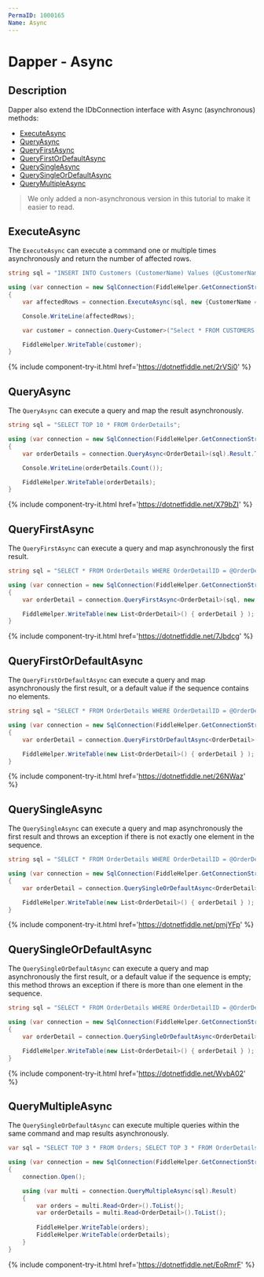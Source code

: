 ```yaml
---
PermaID: 1000165
Name: Async
---
```


# Dapper - Async

## Description
Dapper also extend the IDbConnection interface with Async (asynchronous) methods:
- [ExecuteAsync](#executeasync)
- [QueryAsync](#queryasync)
- [QueryFirstAsync](#queryfirstasync)
- [QueryFirstOrDefaultAsync](#queryfirstordefaultasync)
- [QuerySingleAsync](#querysingleasync)
- [QuerySingleOrDefaultAsync](#querysingleordefaultasync)
- [QueryMultipleAsync](#querymultipleasync)

> We only added a non-asynchronous version in this tutorial to make it easier to read.

## ExecuteAsync

The `ExecuteAsync` can execute a command one or multiple times asynchronously and return the number of affected rows. 

```csharp
string sql = "INSERT INTO Customers (CustomerName) Values (@CustomerName);";

using (var connection = new SqlConnection(FiddleHelper.GetConnectionStringSqlServerW3Schools()))
{
    var affectedRows = connection.ExecuteAsync(sql, new {CustomerName = "Mark"}).Result;

    Console.WriteLine(affectedRows);

    var customer = connection.Query<Customer>("Select * FROM CUSTOMERS WHERE CustomerName = 'Mark'").ToList();

    FiddleHelper.WriteTable(customer);
}
```
{% include component-try-it.html href='https://dotnetfiddle.net/2rVSi0' %}

## QueryAsync

The `QueryAsync` can execute a query and map the result asynchronously.
```csharp
string sql = "SELECT TOP 10 * FROM OrderDetails";

using (var connection = new SqlConnection(FiddleHelper.GetConnectionStringSqlServerW3Schools()))
{
    var orderDetails = connection.QueryAsync<OrderDetail>(sql).Result.ToList();

    Console.WriteLine(orderDetails.Count());

    FiddleHelper.WriteTable(orderDetails);
}
```
{% include component-try-it.html href='https://dotnetfiddle.net/X79bZI' %}

## QueryFirstAsync

The `QueryFirstAsync` can execute a query and map asynchronously the first result.

```csharp
string sql = "SELECT * FROM OrderDetails WHERE OrderDetailID = @OrderDetailID;";

using (var connection = new SqlConnection(FiddleHelper.GetConnectionStringSqlServerW3Schools()))
{
    var orderDetail = connection.QueryFirstAsync<OrderDetail>(sql, new {OrderDetailID = 1}).Result;

    FiddleHelper.WriteTable(new List<OrderDetail>() { orderDetail } );
}
```
{% include component-try-it.html href='https://dotnetfiddle.net/7Jbdcg' %}

## QueryFirstOrDefaultAsync

The `QueryFirstOrDefaultAsync` can execute a query and map asynchronously the first result, or a default value if the sequence contains no elements.

```csharp
string sql = "SELECT * FROM OrderDetails WHERE OrderDetailID = @OrderDetailID;";

using (var connection = new SqlConnection(FiddleHelper.GetConnectionStringSqlServerW3Schools()))
{
    var orderDetail = connection.QueryFirstOrDefaultAsync<OrderDetail>(sql, new {OrderDetailID = 1}).Result;

    FiddleHelper.WriteTable(new List<OrderDetail>() { orderDetail } );
}
```
{% include component-try-it.html href='https://dotnetfiddle.net/26NWaz' %}

## QuerySingleAsync

The `QuerySingleAsync` can execute a query and map asynchronously the first result and throws an exception if there is not exactly one element in the sequence.

```csharp
string sql = "SELECT * FROM OrderDetails WHERE OrderDetailID = @OrderDetailID;";

using (var connection = new SqlConnection(FiddleHelper.GetConnectionStringSqlServerW3Schools()))
{            
    var orderDetail = connection.QuerySingleOrDefaultAsync<OrderDetail>(sql, new {OrderDetailID = 1}).Result;

    FiddleHelper.WriteTable(new List<OrderDetail>() { orderDetail } );
}
```
{% include component-try-it.html href='https://dotnetfiddle.net/pmjYFp' %}

## QuerySingleOrDefaultAsync

The `QuerySingleOrDefaultAsync` can execute a query and map asynchronously the first result, or a default value if the sequence is empty; this method throws an exception if there is more than one element in the sequence.

```csharp
string sql = "SELECT * FROM OrderDetails WHERE OrderDetailID = @OrderDetailID;";

using (var connection = new SqlConnection(FiddleHelper.GetConnectionStringSqlServerW3Schools()))
{
    var orderDetail = connection.QuerySingleOrDefaultAsync<OrderDetail>(sql, new {OrderDetailID = 1}).Result;

    FiddleHelper.WriteTable(new List<OrderDetail>() { orderDetail } );
}
```
{% include component-try-it.html href='https://dotnetfiddle.net/WvbA02' %}

## QueryMultipleAsync

The `QuerySingleOrDefaultAsync` can execute multiple queries within the same command and map results asynchronously.

```csharp
var sql = "SELECT TOP 3 * FROM Orders; SELECT TOP 3 * FROM OrderDetails;";

using (var connection = new SqlConnection(FiddleHelper.GetConnectionStringSqlServerW3Schools()))
{
    connection.Open();

    using (var multi = connection.QueryMultipleAsync(sql).Result)
    {
        var orders = multi.Read<Order>().ToList();
        var orderDetails = multi.Read<OrderDetail>().ToList();
                
        FiddleHelper.WriteTable(orders);
        FiddleHelper.WriteTable(orderDetails);
    }
}
```

{% include component-try-it.html href='https://dotnetfiddle.net/EoRmrF' %}
